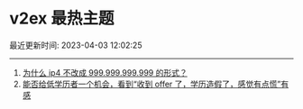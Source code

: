 # v2ex 最热主题

最近更新时间: 2023-04-03 12:02:25

--- 
1. [为什么 ip4 不改成 999.999.999.999 的形式？](https://www.v2ex.com/t/929294) 
2. [能否给低学历者一个机会，看到“收到 offer 了，学历造假了，感觉有点慌”有感](https://www.v2ex.com/t/929300) 
